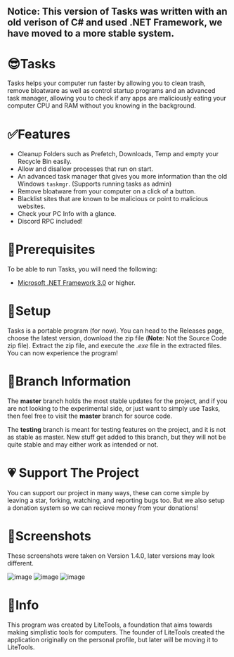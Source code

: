 ## Notice: This version of Tasks was written with an old verison of C# and used .NET Framework, we have moved to a more stable system.

# 😎Tasks

Tasks helps your computer run faster by allowing you to clean trash, remove bloatware as well as control startup programs and an advanced task manager, allowing you to check if any apps are maliciously eating your computer CPU and RAM without you knowing in the background.


# ✅Features

- Cleanup Folders such as Prefetch, Downloads, Temp and empty your Recycle Bin easily.
- Allow and disallow processes that run on start.
- An advanced task manager that gives you more information than the old Windows `taskmgr`. (Supports running tasks as admin)
- Remove bloatware from your computer on a click of a button.
- Blacklist sites that are known to be malicious or point to malicious websites.
- Check your PC Info with a glance.
- Discord RPC included!

# 🦺Prerequisites

To be able to run Tasks, you will need the following:
- [Microsoft .NET Framework 3.0](https://www.microsoft.com/en-us/download/details.aspx?id=3005) or higher.


# 🎁Setup

Tasks is a portable program (for now). You can head to the Releases page, choose the latest version, download the zip file (**Note**: Not the Source Code zip file). Extract the zip file, and execute the *.exe* file in the extracted files. You can now experience the program!


# 📐Branch Information

The **master** branch holds the most stable updates for the project, and if you are not looking to the experimental side, or just want to simply use Tasks, then feel free to visit the **master** branch for source code.

The **testing** branch is meant for testing features on the project, and it is not as stable as master. New stuff get added to this branch, but they will not be quite stable and may either work as intended or not.

# 💗 Support The Project

You can support our project in many ways, these can come simple by leaving a star, forking, watching, and reporting bugs too. But we also setup a donation system so we can recieve money from your donations!

# 📸Screenshots

These screenshots were taken on Version 1.4.0, later versions may look different.

![image](https://user-images.githubusercontent.com/53088136/127242093-91a5da33-c7d9-4b92-9eca-e3d07a3614f0.png)
![image](https://user-images.githubusercontent.com/53088136/127242110-6a258622-7a42-4d68-bbdd-32ef33243b1c.png)
![image](https://user-images.githubusercontent.com/53088136/127242208-e85fcc56-a456-4022-836e-69f028ef0343.png)


# 📃Info

This program was created by LiteTools, a foundation that aims towards making simplistic tools for computers. The founder of LiteTools created the application originally on the personal profile, but later will be moving it to LiteTools.


